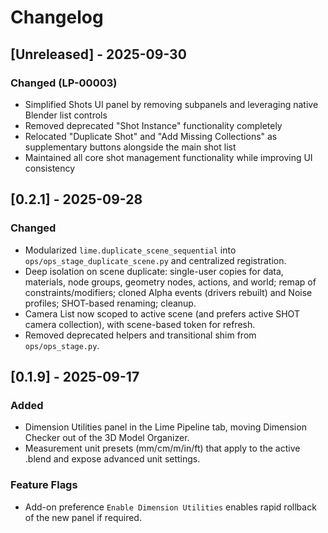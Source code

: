 # Changelog

## [Unreleased] - 2025-09-30
### Changed (LP-00003)
- Simplified Shots UI panel by removing subpanels and leveraging native Blender list controls
- Removed deprecated "Shot Instance" functionality completely
- Relocated "Duplicate Shot" and "Add Missing Collections" as supplementary buttons alongside the main shot list
- Maintained all core shot management functionality while improving UI consistency

## [0.2.1] - 2025-09-28
### Changed
- Modularized `lime.duplicate_scene_sequential` into `ops/ops_stage_duplicate_scene.py` and centralized registration.
- Deep isolation on scene duplicate: single-user copies for data, materials, node groups, geometry nodes, actions, and world; remap of constraints/modifiers; cloned Alpha events (drivers rebuilt) and Noise profiles; SHOT-based renaming; cleanup.
- Camera List now scoped to active scene (and prefers active SHOT camera collection), with scene-based token for refresh.
- Removed deprecated helpers and transitional shim from `ops/ops_stage.py`.

## [0.1.9] - 2025-09-17
### Added
- Dimension Utilities panel in the Lime Pipeline tab, moving Dimension Checker out of the 3D Model Organizer.
- Measurement unit presets (mm/cm/m/in/ft) that apply to the active .blend and expose advanced unit settings.

### Feature Flags
- Add-on preference `Enable Dimension Utilities` enables rapid rollback of the new panel if required.
